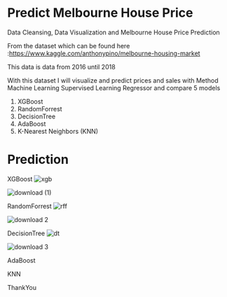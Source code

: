 # Predict Melbourne House Price
Data Cleansing, Data Visualization and Melbourne House Price Prediction

From the dataset which can be found here :https://www.kaggle.com/anthonypino/melbourne-housing-market

This data is data from 2016 until 2018

With this dataset I will visualize and predict prices and sales with Method Machine Learning Supervised Learning Regressor and compare 5 models

1. XGBoost
2. RandomForrest
3. DecisionTree
4. AdaBoost
5. K-Nearest Neighbors (KNN)

# Prediction

XGBoost
![xgb](https://user-images.githubusercontent.com/44828347/104028205-09eb7880-51fb-11eb-9425-021acaedceea.jpg)

![download (1)](https://user-images.githubusercontent.com/44828347/104028228-0f48c300-51fb-11eb-9807-e13180c3d20f.png)

RandomForrest
![rff](https://user-images.githubusercontent.com/44828347/104028244-1374e080-51fb-11eb-8f53-cd9bfaa8c22f.jpg)

![download 2](https://user-images.githubusercontent.com/44828347/104028266-18399480-51fb-11eb-83b6-6ac97f1ac0c9.png)

DecisionTree
![dt](https://user-images.githubusercontent.com/44828347/104028272-1bcd1b80-51fb-11eb-92d1-1b2a8f03efe0.jpg)

![download 3](https://user-images.githubusercontent.com/44828347/104028282-1f60a280-51fb-11eb-907e-5679e7269469.png)

AdaBoost

KNN

ThankYou






